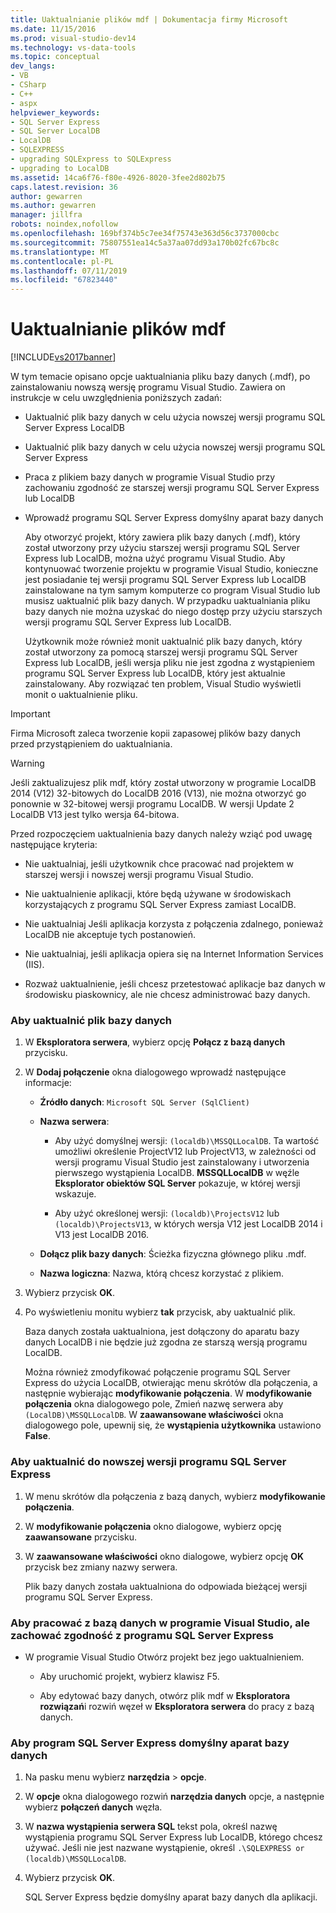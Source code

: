 ```yaml
---
title: Uaktualnianie plików mdf | Dokumentacja firmy Microsoft
ms.date: 11/15/2016
ms.prod: visual-studio-dev14
ms.technology: vs-data-tools
ms.topic: conceptual
dev_langs:
- VB
- CSharp
- C++
- aspx
helpviewer_keywords:
- SQL Server Express
- SQL Server LocalDB
- LocalDB
- SQLEXPRESS
- upgrading SQLExpress to SQLExpress
- upgrading to LocalDB
ms.assetid: 14ca6f76-f80e-4926-8020-3fee2d802b75
caps.latest.revision: 36
author: gewarren
ms.author: gewarren
manager: jillfra
robots: noindex,nofollow
ms.openlocfilehash: 169bf374b5c7ee34f75743e363d56c3737000cbc
ms.sourcegitcommit: 75807551ea14c5a37aa07dd93a170b02fc67bc8c
ms.translationtype: MT
ms.contentlocale: pl-PL
ms.lasthandoff: 07/11/2019
ms.locfileid: "67823440"
---
```

# <a name="upgrade-mdf-files"></a>Uaktualnianie plików mdf
[!INCLUDE[vs2017banner](../includes/vs2017banner.md)]

W tym temacie opisano opcje uaktualniania pliku bazy danych (.mdf), po zainstalowaniu nowszą wersję programu Visual Studio. Zawiera on instrukcje w celu uwzględnienia poniższych zadań:  
  
- Uaktualnić plik bazy danych w celu użycia nowszej wersji programu SQL Server Express LocalDB  
  
- Uaktualnić plik bazy danych w celu użycia nowszej wersji programu SQL Server Express  
  
- Praca z plikiem bazy danych w programie Visual Studio przy zachowaniu zgodność ze starszej wersji programu SQL Server Express lub LocalDB  
  
- Wprowadź programu SQL Server Express domyślny aparat bazy danych  
  
  Aby otworzyć projekt, który zawiera plik bazy danych (.mdf), który został utworzony przy użyciu starszej wersji programu SQL Server Express lub LocalDB, można użyć programu Visual Studio. Aby kontynuować tworzenie projektu w programie Visual Studio, konieczne jest posiadanie tej wersji programu SQL Server Express lub LocalDB zainstalowane na tym samym komputerze co program Visual Studio lub musisz uaktualnić plik bazy danych. W przypadku uaktualniania pliku bazy danych nie można uzyskać do niego dostęp przy użyciu starszych wersji programu SQL Server Express lub LocalDB.  
  
  Użytkownik może również monit uaktualnić plik bazy danych, który został utworzony za pomocą starszej wersji programu SQL Server Express lub LocalDB, jeśli wersja pliku nie jest zgodna z wystąpieniem programu SQL Server Express lub LocalDB, który jest aktualnie zainstalowany. Aby rozwiązać ten problem, Visual Studio wyświetli monit o uaktualnienie pliku.  
  
> [!IMPORTANT]
> Firma Microsoft zaleca tworzenie kopii zapasowej plików bazy danych przed przystąpieniem do uaktualniania.  
  
> [!WARNING]
> Jeśli zaktualizujesz plik mdf, który został utworzony w programie LocalDB 2014 (V12) 32-bitowych do LocalDB 2016 (V13), nie można otworzyć go ponownie w 32-bitowej wersji programu LocalDB.  W wersji Update 2 LocalDB V13 jest tylko wersja 64-bitowa.  
  
 Przed rozpoczęciem uaktualnienia bazy danych należy wziąć pod uwagę następujące kryteria:  
  
- Nie uaktualniaj, jeśli użytkownik chce pracować nad projektem w starszej wersji i nowszej wersji programu Visual Studio.  
  
- Nie uaktualnienie aplikacji, które będą używane w środowiskach korzystających z programu SQL Server Express zamiast LocalDB.  
  
- Nie uaktualniaj Jeśli aplikacja korzysta z połączenia zdalnego, ponieważ LocalDB nie akceptuje tych postanowień.  
  
- Nie uaktualniaj, jeśli aplikacja opiera się na Internet Information Services (IIS).  
  
- Rozważ uaktualnienie, jeśli chcesz przetestować aplikacje baz danych w środowisku piaskownicy, ale nie chcesz administrować bazy danych.  
  
### <a name="to-upgrade-a-database-file"></a>Aby uaktualnić plik bazy danych  
  
1. W **Eksploratora serwera**, wybierz opcję **Połącz z bazą danych** przycisku.  
  
2. W **Dodaj połączenie** okna dialogowego wprowadź następujące informacje:  
  
   - **Źródło danych**: `Microsoft SQL Server (SqlClient)`  
  
   - **Nazwa serwera**:  
  
       - Aby użyć domyślnej wersji: `(localdb)\MSSQLLocalDB`.  Ta wartość umożliwi określenie ProjectV12 lub ProjectV13, w zależności od wersji programu Visual Studio jest zainstalowany i utworzenia pierwszego wystąpienia LocalDB. **MSSQLLocalDB** w węźle **Eksplorator obiektów SQL Server** pokazuje, w której wersji wskazuje.  
  
       - Aby użyć określonej wersji: `(localdb)\ProjectsV12` lub `(localdb)\ProjectsV13`, w których wersja V12 jest LocalDB 2014 i V13 jest LocalDB 2016.  
  
   - **Dołącz plik bazy danych**: Ścieżka fizyczna głównego pliku .mdf.  
  
   - **Nazwa logiczna**: Nazwa, którą chcesz korzystać z plikiem.  
  
3. Wybierz przycisk **OK**.  
  
4. Po wyświetleniu monitu wybierz **tak** przycisk, aby uaktualnić plik.  
  
   Baza danych została uaktualniona, jest dołączony do aparatu bazy danych LocalDB i nie będzie już zgodna ze starszą wersją programu LocalDB.  
  
   Można również zmodyfikować połączenie programu SQL Server Express do użycia LocalDB, otwierając menu skrótów dla połączenia, a następnie wybierając **modyfikowanie połączenia**. W **modyfikowanie połączenia** okna dialogowego pole, Zmień nazwę serwera aby `(LocalDB)\MSSQLLocalDB`. W **zaawansowane właściwości** okna dialogowego pole, upewnij się, że **wystąpienia użytkownika** ustawiono **False**.  
  
### <a name="to-upgrade-to-a-newer-version-of-sql-server-express"></a>Aby uaktualnić do nowszej wersji programu SQL Server Express  
  
1. W menu skrótów dla połączenia z bazą danych, wybierz **modyfikowanie połączenia**.  
  
2. W **modyfikowanie połączenia** okno dialogowe, wybierz opcję **zaawansowane** przycisku.  
  
3. W **zaawansowane właściwości** okno dialogowe, wybierz opcję **OK** przycisk bez zmiany nazwy serwera.  
  
   Plik bazy danych została uaktualniona do odpowiada bieżącej wersji programu SQL Server Express.  
  
### <a name="to-work-with-the-database-in-visual-studio-but-retain-compatibility-with-sql-server-express"></a>Aby pracować z bazą danych w programie Visual Studio, ale zachować zgodność z programu SQL Server Express  
  
- W programie Visual Studio Otwórz projekt bez jego uaktualnieniem.  
  
  - Aby uruchomić projekt, wybierz klawisz F5.  

  - Aby edytować bazy danych, otwórz plik mdf w **Eksploratora rozwiązań**i rozwiń węzeł w **Eksploratora serwera** do pracy z bazą danych.  
  
### <a name="to-make-sql-server-express-the-default-database-engine"></a>Aby program SQL Server Express domyślny aparat bazy danych  
  
1. Na pasku menu wybierz **narzędzia** > **opcje**.  
  
2. W **opcje** okna dialogowego rozwiń **narzędzia danych** opcje, a następnie wybierz **połączeń danych** węzła.  
  
3. W **nazwa wystąpienia serwera SQL** tekst pola, określ nazwę wystąpienia programu SQL Server Express lub LocalDB, którego chcesz używać. Jeśli nie jest nazwane wystąpienie, określ `.\SQLEXPRESS or (localdb)\MSSQLLocalDB`.  
  
4. Wybierz przycisk **OK**.  
  
   SQL Server Express będzie domyślny aparat bazy danych dla aplikacji.  
